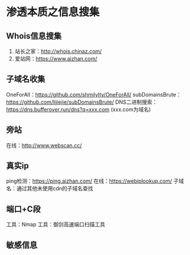 # 渗透本质之信息搜集
## Whois信息搜集
1. 站长之家：http://whois.chinaz.com/
2. 爱站网：https://www.aizhan.com/
## 子域名收集
OneForAll：https://github.com/shmilylty/OneForAll/
subDomainsBrute：https://github.com/lijiejie/subDomainsBrute/
DNS二进制搜索：https://dns.bufferover.run/dns?q=xxx.com (xxx.com为域名)
## 旁站
在线：http://www.webscan.cc/
## 真实ip
ping检测：https://ping.aizhan.com/
在线：https://webiplookup.com/
子域名：通过其他未使用cdn的子域名查找
## 端口+C段
工具：Nmap
工具：御剑高速端口扫描工具
## 敏感信息
